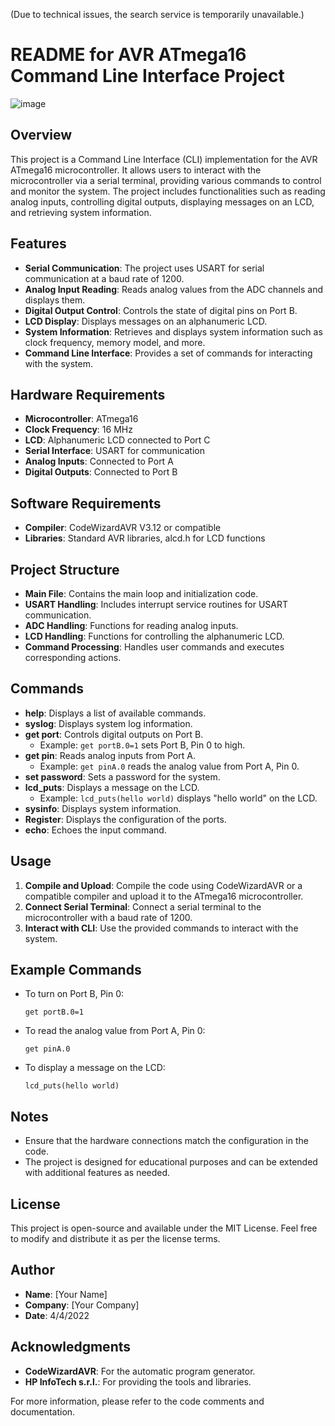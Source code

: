 ﻿(Due to technical issues, the search service is temporarily unavailable.)

# README for AVR ATmega16 Command Line Interface Project

![image](https://github.com/user-attachments/assets/27a0c7d0-7cd0-4f7f-99e2-a0f5efe6d756)


## Overview
This project is a Command Line Interface (CLI) implementation for the AVR ATmega16 microcontroller. It allows users to interact with the microcontroller via a serial terminal, providing various commands to control and monitor the system. The project includes functionalities such as reading analog inputs, controlling digital outputs, displaying messages on an LCD, and retrieving system information.

## Features
- **Serial Communication**: The project uses USART for serial communication at a baud rate of 1200.
- **Analog Input Reading**: Reads analog values from the ADC channels and displays them.
- **Digital Output Control**: Controls the state of digital pins on Port B.
- **LCD Display**: Displays messages on an alphanumeric LCD.
- **System Information**: Retrieves and displays system information such as clock frequency, memory model, and more.
- **Command Line Interface**: Provides a set of commands for interacting with the system.

## Hardware Requirements
- **Microcontroller**: ATmega16
- **Clock Frequency**: 16 MHz
- **LCD**: Alphanumeric LCD connected to Port C
- **Serial Interface**: USART for communication
- **Analog Inputs**: Connected to Port A
- **Digital Outputs**: Connected to Port B

## Software Requirements
- **Compiler**: CodeWizardAVR V3.12 or compatible
- **Libraries**: Standard AVR libraries, alcd.h for LCD functions

## Project Structure
- **Main File**: Contains the main loop and initialization code.
- **USART Handling**: Includes interrupt service routines for USART communication.
- **ADC Handling**: Functions for reading analog inputs.
- **LCD Handling**: Functions for controlling the alphanumeric LCD.
- **Command Processing**: Handles user commands and executes corresponding actions.

## Commands
- **help**: Displays a list of available commands.
- **syslog**: Displays system log information.
- **get port**: Controls digital outputs on Port B.
  - Example: `get portB.0=1` sets Port B, Pin 0 to high.
- **get pin**: Reads analog inputs from Port A.
  - Example: `get pinA.0` reads the analog value from Port A, Pin 0.
- **set password**: Sets a password for the system.
- **lcd_puts**: Displays a message on the LCD.
  - Example: `lcd_puts(hello world)` displays "hello world" on the LCD.
- **sysinfo**: Displays system information.
- **Register**: Displays the configuration of the ports.
- **echo**: Echoes the input command.

## Usage
1. **Compile and Upload**: Compile the code using CodeWizardAVR or a compatible compiler and upload it to the ATmega16 microcontroller.
2. **Connect Serial Terminal**: Connect a serial terminal to the microcontroller with a baud rate of 1200.
3. **Interact with CLI**: Use the provided commands to interact with the system.

## Example Commands
- To turn on Port B, Pin 0:
  ```
  get portB.0=1
  ```
- To read the analog value from Port A, Pin 0:
  ```
  get pinA.0
  ```
- To display a message on the LCD:
  ```
  lcd_puts(hello world)
  ```

## Notes
- Ensure that the hardware connections match the configuration in the code.
- The project is designed for educational purposes and can be extended with additional features as needed.

## License
This project is open-source and available under the MIT License. Feel free to modify and distribute it as per the license terms.

## Author
- **Name**: [Your Name]
- **Company**: [Your Company]
- **Date**: 4/4/2022

## Acknowledgments
- **CodeWizardAVR**: For the automatic program generator.
- **HP InfoTech s.r.l.**: For providing the tools and libraries.

For more information, please refer to the code comments and documentation.
